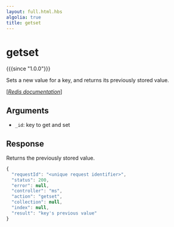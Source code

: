 ```yaml
---
layout: full.html.hbs
algolia: true
title: getset
---
```



# getset

{{{since "1.0.0"}}}

Sets a new value for a key, and returns its previously stored value.

[[_Redis documentation_]](https://redis.io/commands/getset)


## Arguments

* `_id`: key to get and set


## Response

Returns the previously stored value.

```javascript
{
  "requestId": "<unique request identifier>",
  "status": 200,
  "error": null,
  "controller": "ms",
  "action": "getset",
  "collection": null,
  "index": null,
  "result": "key's previous value"
}
```
